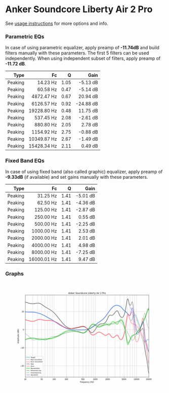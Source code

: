 # Anker Soundcore Liberty Air 2 Pro
See [usage instructions](https://github.com/jaakkopasanen/AutoEq#usage) for more options and info.

### Parametric EQs
In case of using parametric equalizer, apply preamp of **-11.74dB** and build filters manually
with these parameters. The first 5 filters can be used independently.
When using independent subset of filters, apply preamp of **-11.72 dB**.

| Type    | Fc          |    Q | Gain      |
|--------:|------------:|-----:|----------:|
| Peaking | 14.23 Hz    | 1.05 | -5.13 dB  |
| Peaking | 60.58 Hz    | 0.47 | -5.14 dB  |
| Peaking | 4872.47 Hz  | 0.67 | 20.94 dB  |
| Peaking | 6126.57 Hz  | 0.92 | -24.88 dB |
| Peaking | 19228.80 Hz | 0.48 | 11.75 dB  |
| Peaking | 537.45 Hz   | 2.08 | -2.61 dB  |
| Peaking | 880.80 Hz   | 2.05 | 2.78 dB   |
| Peaking | 1154.92 Hz  | 2.75 | -0.88 dB  |
| Peaking | 10349.87 Hz | 2.67 | -1.49 dB  |
| Peaking | 15428.34 Hz | 2.11 | 0.49 dB   |

### Fixed Band EQs
In case of using fixed band (also called graphic) equalizer, apply preamp of **-9.33dB**
(if available) and set gains manually with these parameters.

| Type    | Fc          |    Q | Gain     |
|--------:|------------:|-----:|---------:|
| Peaking | 31.25 Hz    | 1.41 | -5.01 dB |
| Peaking | 62.50 Hz    | 1.41 | -4.36 dB |
| Peaking | 125.00 Hz   | 1.41 | -2.87 dB |
| Peaking | 250.00 Hz   | 1.41 | 0.55 dB  |
| Peaking | 500.00 Hz   | 1.41 | -2.25 dB |
| Peaking | 1000.00 Hz  | 1.41 | 2.53 dB  |
| Peaking | 2000.00 Hz  | 1.41 | 2.01 dB  |
| Peaking | 4000.00 Hz  | 1.41 | 4.98 dB  |
| Peaking | 8000.00 Hz  | 1.41 | -7.25 dB |
| Peaking | 16000.01 Hz | 1.41 | 9.47 dB  |

### Graphs
![](./Anker%20Soundcore%20Liberty%20Air%202%20Pro.png)